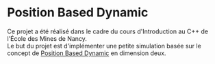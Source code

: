 # Position Based Dynamic
Ce projet a été réalisé dans le cadre du cours d'Introduction au C++ de l'École des Mines de Nancy. <br/>
Le but du projet est d'implémenter une petite simulation basée sur le concept de [Position Based Dynamic](https://matthias-research.github.io/pages/publications/posBasedDyn.pdf) en dimension deux.
